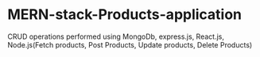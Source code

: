# MERN-stack-Products-application
CRUD operations performed using MongoDb, express.js, React.js, Node.js(Fetch products, Post Products, Update products, Delete Products)
